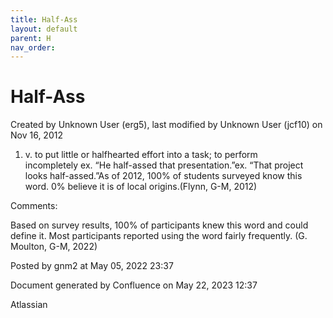 ```yaml
---
title: Half-Ass
layout: default
parent: H
nav_order:
---
```


# Half-Ass

Created by  Unknown User (erg5), last modified by  Unknown User (jcf10) on Nov 16, 2012

1) v. to put little or halfhearted effort into a task; to perform incompletely ex. “He half-assed that presentation.”ex. “That project looks half-assed.”As of 2012, 100% of students surveyed know this word. 0% believe it is of local origins.(Flynn, G-M, 2012)

Comments:

Based on survey results, 100% of participants knew this word and could define it. Most participants reported using the word fairly frequently. (G. Moulton, G-M, 2022)

Posted by gnm2 at May 05, 2022 23:37

Document generated by Confluence on May 22, 2023 12:37

Atlassian
